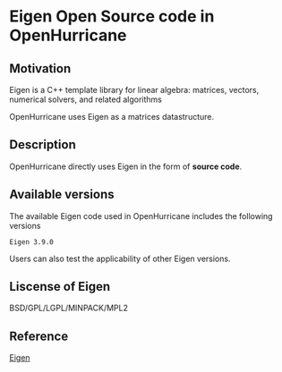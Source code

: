 # Eigen Open Source code in OpenHurricane 

## Motivation	
Eigen is a C++ template library for linear algebra: matrices, vectors, 
numerical solvers, and related algorithms

OpenHurricane uses Eigen as a matrices datastructure.

## Description
OpenHurricane directly uses Eigen in the form of **source code**.

## Available versions
The available Eigen code used in OpenHurricane includes the following versions

    Eigen 3.9.0 

Users can also test the applicability of other Eigen versions.

## Liscense of Eigen
BSD/GPL/LGPL/MINPACK/MPL2

## Reference
[Eigen](./license/README.md)


